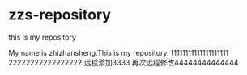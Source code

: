 # zzs-repository
this is my repository


My name is zhizhansheng.This is my repository.
11111111111111111111
22222222222222222
远程添加3333
再次远程修改44444444444444
